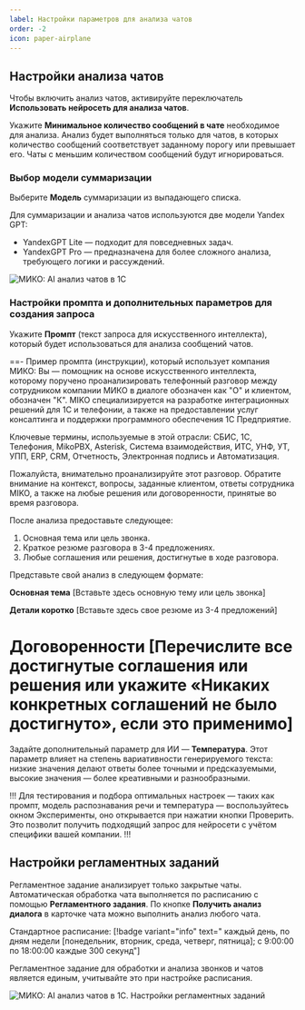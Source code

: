 ```yaml
---
label: Настройки параметров для анализа чатов
order: -2
icon: paper-airplane
---
```


## Настройки анализа чатов

Чтобы включить анализ чатов, активируйте переключатель **Использовать нейросеть для анализа чатов**.

Укажите **Минимальное количество сообщений в чате** необходимое для анализа. Анализ будет выполняться только для чатов, в которых количество сообщений соответствует заданному порогу или превышает его. Чаты с меньшим количеством сообщений будут игнорироваться.

### Выбор модели суммаризации

Выберите **Модель** суммаризации из выпадающего списка.

Для суммаризации и анализа чатов используются две модели Yandex GPT:
- YandexGPT Lite — подходит для повседневных задач.
- YandexGPT Pro — предназначена для более сложного анализа, требующего логики и рассуждений.

<img class="miko-shadow img-zoomable"  
src="/assets/user-guides/ai_analysis/chats_ai_settings_1.png"
data-original="/assets/user-guides/ai_analysis/chats_ai_settings_1.png"
srcset="/assets/user-guides/ai_analysis/chats_ai_settings_1.png 1x, /assets/user-guides/ai_analysis/chats_ai_settings_1.png 2x"
alt="МИКО: AI анализ чатов в 1С"
/>

### Настройки промпта и дополнительных параметров для создания запроса

Укажите **Промпт** (текст запроса для искусственного интеллекта), который будет использоваться для анализа сообщений чатов.

==- Пример промпта (инструкции), который использует компания МИКО:
Вы — помощник на основе искусственного интеллекта, которому поручено проанализировать телефонный разговор между сотрудником компании МИКО в диалоге обозначен как "О" и клиентом, обозначен "К". MIKO специализируется на разработке интеграционных решений для 1С и телефонии, а также на предоставлении услуг консалтинга и поддержки программного обеспечения 1С Предприятие.

Ключевые термины, используемые в этой отрасли: СБИС, 1С, Телефония, MikoPBX, Asterisk, Система взаимодействия, ИТС, УНФ, УТ, УПП, ERP, CRM, Отчетность, Электронная подпись и Автоматизация.

Пожалуйста, внимательно проанализируйте этот разговор. Обратите внимание на контекст, вопросы, заданные клиентом, ответы сотрудника MIKO, а также на любые решения или договоренности, принятые во время разговора.

После анализа предоставьте следующее:

1. Основная тема или цель звонка.
2. Краткое резюме разговора в 3-4 предложениях.
3. Любые соглашения или решения, достигнутые в ходе разговора.

Представьте свой анализ в следующем формате:

**Основная тема**
[Вставьте здесь основную тему или цель звонка]

**Детали коротко**
[Вставьте здесь свое резюме из 3-4 предложений]

**Договоренности**
[Перечислите все достигнутые соглашения или решения или укажите «Никаких конкретных соглашений не было достигнуто», если это применимо]
===

Задайте дополнительный параметр для ИИ — **Температура**. Этот параметр влияет на степень вариативности генерируемого текста: низкие значения делают ответы более точными и предсказуемыми, высокие значения — более креативными и разнообразными.

!!!
Для тестирования и подбора оптимальных настроек — таких как промпт, модель распознавания речи и температура — воспользуйтесь окном Эксперименты, оно открывается при нажатии кнопки Проверить. Это позволит получить подходящий запрос для нейросети с учётом специфики вашей компании.
!!!

## Настройки регламентных заданий

Регламентное задание анализирует только закрытые чаты. Автоматическая обработка чата выполняется по расписанию с помощью **Регламентного задания**. По кнопке **Получить анализ диалога** в карточке чата можно выполнить анализ любого чата.

Стандартное расписание: [!badge variant="info" text=" каждый день, по дням недели [понедельник, вторник, среда, четверг, пятница]; с 9:00:00 по 18:00:00 каждые 300 секунд"]

Регламентное задание для обработки и анализа звонков и чатов является единым, учитывайте это при настройке расписания.

<img class="miko-shadow img-zoomable"  
src="/assets/user-guides/ai_analysis/chats_ai_settings_2.png"
data-original="/assets/user-guides/ai_analysis/chats_ai_settings_2.png"
srcset="/assets/user-guides/ai_analysis/chats_ai_settings_2.png 1x, /assets/user-guides/ai_analysis/chats_ai_settings_2.png 2x"
alt="МИКО: AI анализ чатов в 1С. Настройки регламентных заданий"
/>